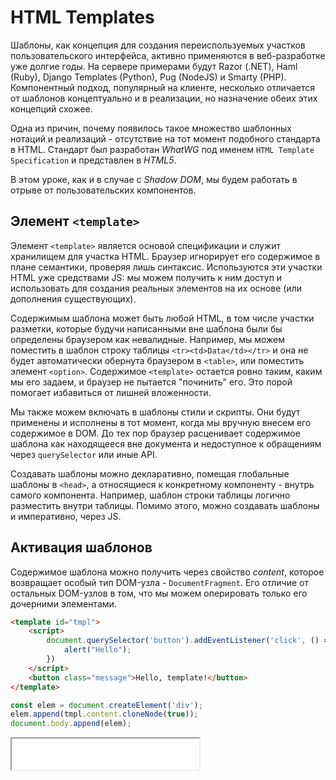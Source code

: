 # HTML Templates

Шаблоны, как концепция для создания переиспользуемых участков пользовательского интерфейса, активно применяются в веб-разработке уже долгие годы. На сервере примерами будут Razor (.NET), Haml (Ruby), Django Templates (Python), Pug (NodeJS) и Smarty (PHP). Компонентный подход, популярный на клиенте, несколько отличается от шаблонов концептуально и в реализации, но назначение обеих этих концепций схожее.

Одна из причин, почему появилось такое множество шаблонных нотаций и реализаций - отсутствие на тот момент подобного стандарта в HTML. Стандарт был разработан *WhatWG* под именем `HTML Template Specification` и представлен в *HTML5*.

В этом уроке, как и в случае с *Shadow DOM*, мы будем работать в отрыве от пользовательских компонентов.

## Элемент `<template>`

Элемент `<template>` является основой спецификации и служит хранилищем для участка HTML. Браузер игнорирует его содержимое в плане семантики, проверяя лишь синтаксис. Используются эти участки HTML уже средствами JS: мы можем получить к ним доступ и использовать для создания реальных элементов на их основе (или дополнения существующих).

Содержимым шаблона может быть любой HTML, в том числе участки разметки, которые будучи написанными вне шаблона были бы определены браузером как невалидные. Например, мы можем поместить в шаблон строку таблицы `<tr><td>Data</td></tr>` и она не будет автоматически обернута браузером в `<table>`, или поместить элемент `<option>`. Содержимое `<template>` остается ровно таким, каким мы его задаем, и браузер не пытается "починить" его.
Это порой помогает избавиться от лишней вложенности.

Мы также можем включать в шаблоны стили и скрипты. Они будут применены и исполнены в тот момент, когда мы вручную внесем его содержимое в DOM. До тех пор браузер расценивает содержимое шаблона как находящееся вне документа и недоступное к обращениям через `querySelector` или иные API.

Создавать шаблоны можно декларативно, помещая глобальные шаблоны в `<head>`, а относящиеся к конкретному компоненту - внутрь самого компонента. Например, шаблон строки таблицы логично разместить внутри таблицы. Помимо этого, можно создавать шаблоны и императивно, через JS.

## Активация шаблонов

Содержимое шаблона можно получить через свойство *content*, которое возвращает особый тип DOM-узла - `DocumentFragment`. Его отличие от остальных DOM-узлов в том, что мы можем оперировать только его дочерними элементами.

```html
<template id="tmpl">
    <script>
        document.querySelector('button').addEventListener('click', () => {
            alert("Hello");
        })
    </script>
    <button class="message">Hello, template!</button>
</template>
```

```js
const elem = document.createElement('div');
elem.append(tmpl.content.cloneNode(true));
document.body.append(elem);
```

<iframe height="50" src="/template/template-example-1.html" />

Обратите внимание, что мы обратились к шаблону по его идентификатору. Все шаблоны доступны глобально сразу после парсинга документа браузером, хотя классический способ через `document.querySelector('#tmpl')` также работает.

Можно заметить метод `cloneNode`, который запрашивает глубокую (задается параметром `true`) копию содержимого шаблона. Можно использовать шаблоны и без клонирования, но тогда содержимое будет не скопировано, а перемещено, и мы не сможем повторно использовать шаблон, что обычно критично. У этого метода есть альтернатива - `importNode` - но в курсе мы ее рассматривать не будем.

## Шаблоны и Shadow DOM

Совместим шаблоны с теневым DOM.

```html
<template id="tmpl2">
    <style>
        p {
            font-weight: bold;
        }
    </style>
    <p id="message">Hello Shadow!</p>
</template>
<div id="elem">Click me</div>
```

```js
elem.addEventListener("click", function() {
    elem.attachShadow({ mode: 'open' });
    elem.shadowRoot.append(tmpl2.content.cloneNode(true));
})
```

<iframe height="50" src="/template/template-example-2.html" />

Откройте инструменты разработчика, чтобы убедиться, что теневое дерево сформировано.

## Вложенные шаблоны

Представим следующую ситуацию

```html
<div id="host"></div>
<template id="sectionTemplate">
    <h2>Header</h2>
    <p>Text</p>
    <template id="detailsTemplate">
        <h3>Addition</h3>
        <p>Details</p>
    </template>
</template>
```

Это допустимо, но необходимо активировать как внутренний шаблон, так и внешний

```js
// узел с клонированным содержимым внешнего шаблона
const outer = sectionTemplate.content.cloneNode(true);
// записываем внутренний шаблон в переменную
const inner = outer.children.detailsTemplate;
// заменяем внутренний шаблон на его реальное содержимое
outer.removeChild(inner);
outer.appendChild(inner.content.cloneNode(true));

// прикрепляем к DOM
document.querySelector('#host').appendChild(outer);
```

<iframe height="150" src="/template/template-example-5.html" />

## Альтернативы

Того же результата, как в первом примере, мы можем добиться и без шаблонов, например через `innerHTML`:

```html
    <div id="elem">Click me</div>
    <script>
        elem.addEventListener("click", function () {
            elem.attachShadow({ mode: 'open' });
            elem.shadowRoot.innerHTML = `
                <style>
                    p {
                        font-weight: bold;
                    }
                </style>
                <p id="message">Hello Shadow!</p>`
        })
    </script>
```

<iframe height="50" src="/template/template-example-3.html" />

Или через императивное пошаговое создание дерева:

```html
    <div id="elem">Click me</div>
    <script>
        elem.addEventListener("click", function () {
            elem.attachShadow({ mode: 'open' });

            const styles = document.createElement('style')
            const message = document.createElement('p')
            message.setAttribute('id', 'message')
            message.textContent = 'Hello Shadow!'
            styles.textContent = 'p { font-weight: bold; }'

            elem.shadowRoot.innerHTML = styles.innerHTML + message.innerHTML
        })
    </script>
```

<iframe height="50" src="/template/template-example-4.html" />

Первый вариант удобен только для простых примеров, так как лишает нас поддержки IDE и повышает вероятность ошибок. Второй - отнимает много времени. Если команда принципиально отказывается использовать шаблоны, более здоровой альтернативой будет использование JSX либо импорт HTML из документов. Альтернативы будут рассмотрены позднее.
